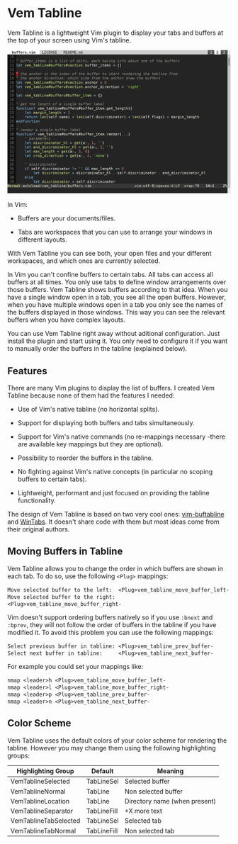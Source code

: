 
Vem Tabline
===========

Vem Tabline is a lightweight Vim plugin to display your tabs and buffers at the
top of your screen using Vim's tabline.

![Screenshot](doc/screenshots/one-window.png)

In Vim:

* Buffers are your documents/files.

* Tabs are workspaces that you can use to arrange your windows in different
  layouts.

With Vem Tabline you can see both, your open files and your different
workspaces, and which ones are currently selected.

In Vim you can't confine buffers to certain tabs. All tabs can access all
buffers at all times. You only use tabs to define window arrangements over
those buffers. Vem Tabline shows buffers according to that idea. When you have
a single window open in a tab, you see all the open buffers. However, when you
have multiple windows open in a tab you only see the names of the buffers
displayed in those windows. This way you can see the relevant buffers when you
have complex layouts.

You can use Vem Tabline right away without aditional configuration. Just
install the plugin and start using it. You only need to configure it if you
want to manually order the buffers in the tabline (explained below).

Features
--------

There are many Vim plugins to display the list of buffers. I created Vem
Tabline because none of them had the features I needed:

* Use of Vim's native tabline (no horizontal splits).

* Support for displaying both buffers and tabs simultaneously.

* Support for Vim's native commands (no re-mappings necessary -there are
  available key mappings but they are optional).

* Possibility to reorder the buffers in the tabline.

* No fighting against Vim's native concepts (in particular no
  scoping buffers to certain tabs).

* Lightweight, performant and just focused on providing the tabline
  functionality.

The design of Vem Tabline is based on two very cool ones:
[vim-buftabline](https://github.com/ap/vim-buftabline) and
[WinTabs](https://github.com/zefei/vim-wintabs). It doesn't share code with
them but most ideas come from their original authors.

Moving Buffers in Tabline
-------------------------

Vem Tabline allows you to change the order in which buffers are shown in each
tab. To do so, use the following `<Plug>` mappings:

    Move selected buffer to the left:  <Plug>vem_tabline_move_buffer_left-
    Move selected buffer to the right: <Plug>vem_tabline_move_buffer_right-

Vim doesn't support ordering buffers natively so if you use `:bnext` and
`:bprev`, they will not follow the order of buffers in the tabline if you have
modified it. To avoid this problem you can use the following mappings:

    Select previous buffer in tabline: <Plug>vem_tabline_prev_buffer-
    Select next buffer in tabline:     <Plug>vem_tabline_next_buffer-

For example you could set your mappings like:
```
nmap <leader>h <Plug>vem_tabline_move_buffer_left-
nmap <leader>l <Plug>vem_tabline_move_buffer_right-
nmap <leader>p <Plug>vem_tabline_prev_buffer-
nmap <leader>n <Plug>vem_tabline_next_buffer-
```

Color Scheme
------------

Vem Tabline uses the default colors of your color scheme for rendering the
tabline. However you may change them using the following highlighting groups:

Highlighting Group    | Default     | Meaning
----------------------|-------------|------------------------------
VemTablineSelected    | TabLineSel  | Selected buffer
VemTablineNormal      | TabLine     | Non selected buffer
VemTablineLocation    | TabLine     | Directory name (when present)
VemTablineSeparator   | TabLineFill | +X more text
VemTablineTabSelected | TabLineSel  | Selected tab
VemTablineTabNormal   | TabLineFill | Non selected tab

